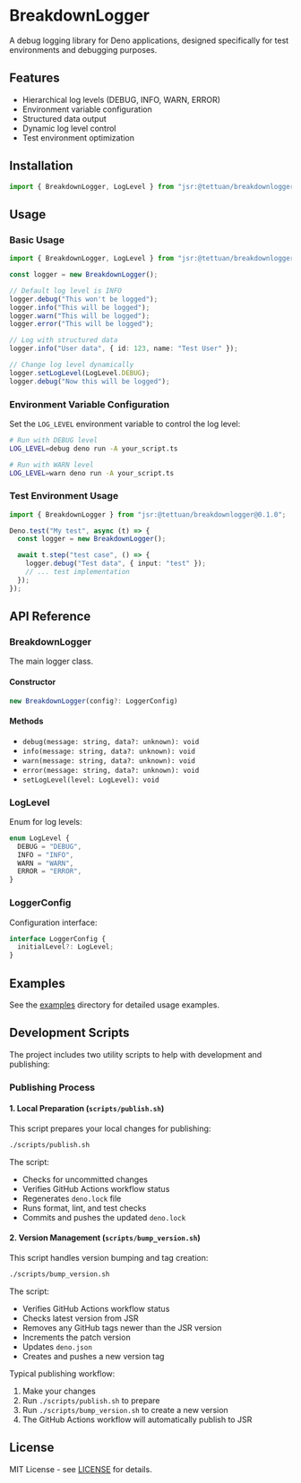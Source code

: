 # BreakdownLogger

A debug logging library for Deno applications, designed specifically for test
environments and debugging purposes.

## Features

- Hierarchical log levels (DEBUG, INFO, WARN, ERROR)
- Environment variable configuration
- Structured data output
- Dynamic log level control
- Test environment optimization

## Installation

```typescript
import { BreakdownLogger, LogLevel } from "jsr:@tettuan/breakdownlogger@0.1.0";
```

## Usage

### Basic Usage

```typescript
import { BreakdownLogger, LogLevel } from "jsr:@tettuan/breakdownlogger@0.1.0";

const logger = new BreakdownLogger();

// Default log level is INFO
logger.debug("This won't be logged");
logger.info("This will be logged");
logger.warn("This will be logged");
logger.error("This will be logged");

// Log with structured data
logger.info("User data", { id: 123, name: "Test User" });

// Change log level dynamically
logger.setLogLevel(LogLevel.DEBUG);
logger.debug("Now this will be logged");
```

### Environment Variable Configuration

Set the `LOG_LEVEL` environment variable to control the log level:

```bash
# Run with DEBUG level
LOG_LEVEL=debug deno run -A your_script.ts

# Run with WARN level
LOG_LEVEL=warn deno run -A your_script.ts
```

### Test Environment Usage

```typescript
import { BreakdownLogger } from "jsr:@tettuan/breakdownlogger@0.1.0";

Deno.test("My test", async (t) => {
  const logger = new BreakdownLogger();

  await t.step("test case", () => {
    logger.debug("Test data", { input: "test" });
    // ... test implementation
  });
});
```

## API Reference

### BreakdownLogger

The main logger class.

#### Constructor

```typescript
new BreakdownLogger(config?: LoggerConfig)
```

#### Methods

- `debug(message: string, data?: unknown): void`
- `info(message: string, data?: unknown): void`
- `warn(message: string, data?: unknown): void`
- `error(message: string, data?: unknown): void`
- `setLogLevel(level: LogLevel): void`

### LogLevel

Enum for log levels:

```typescript
enum LogLevel {
  DEBUG = "DEBUG",
  INFO = "INFO",
  WARN = "WARN",
  ERROR = "ERROR",
}
```

### LoggerConfig

Configuration interface:

```typescript
interface LoggerConfig {
  initialLevel?: LogLevel;
}
```

## Examples

See the [examples](./example) directory for detailed usage examples.

## Development Scripts

The project includes two utility scripts to help with development and
publishing:

### Publishing Process

#### 1. Local Preparation (`scripts/publish.sh`)

This script prepares your local changes for publishing:

```bash
./scripts/publish.sh
```

The script:
  - Checks for uncommitted changes
  - Verifies GitHub Actions workflow status
  - Regenerates `deno.lock` file
  - Runs format, lint, and test checks
  - Commits and pushes the updated `deno.lock`

#### 2. Version Management (`scripts/bump_version.sh`)

This script handles version bumping and tag creation:

```bash
./scripts/bump_version.sh
```

The script:
  - Verifies GitHub Actions workflow status
  - Checks latest version from JSR
  - Removes any GitHub tags newer than the JSR version
  - Increments the patch version
  - Updates `deno.json`
  - Creates and pushes a new version tag

Typical publishing workflow:
  1. Make your changes
  2. Run `./scripts/publish.sh` to prepare
  3. Run `./scripts/bump_version.sh` to create a new version
  4. The GitHub Actions workflow will automatically publish to JSR

## License

MIT License - see [LICENSE](./LICENSE) for details.
